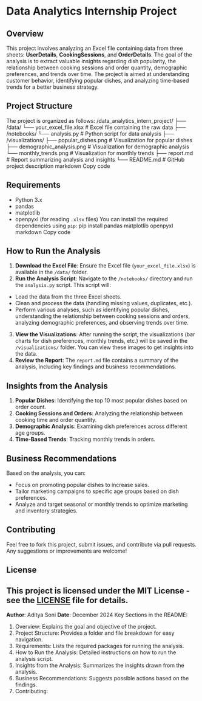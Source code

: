 # Data Analytics Internship Project
## Overview
This project involves analyzing an Excel file containing data from three
sheets: **UserDetails**, **CookingSessions**, and **OrderDetails**. The
goal of the analysis is to extract valuable insights regarding dish
popularity, the relationship between cooking sessions and order quantity,
demographic preferences, and trends over time.
The project is aimed at understanding customer behavior, identifying
popular dishes, and analyzing time-based trends for a better business
strategy.
## Project Structure
The project is organized as follows:
/data_analytics_intern_project/ ├── /data/ └── your_excel_file.xlsx # Excel file containing
the raw data ├── /notebooks/ └── analysis.py # Python script for data analysis ├──
/visualizations/ ├── popular_dishes.png # Visualization for popular dishes ├──
demographic_analysis.png # Visualization for demographic analysis └──
monthly_trends.png # Visualization for monthly trends ├── report.md # Report
summarizing analysis and insights └── README.md # GitHub project description
markdown
Copy code
## Requirements
- Python 3.x
- pandas
- matplotlib
- openpyxl (for reading `.xlsx` files)
You can install the required dependencies using `pip`:
pip install pandas matplotlib openpyxl
markdown
Copy code
## How to Run the Analysis
1. **Download the Excel File**: Ensure the Excel file
(`your_excel_file.xlsx`) is available in the `/data/` folder.
2. **Run the Analysis Script**: Navigate to the `/notebooks/` directory and
run the `analysis.py` script. This script will:
 - Load the data from the three Excel sheets.
 - Clean and process the data (handling missing values, duplicates,
etc.).
 - Perform various analyses, such as identifying popular dishes,
understanding the relationship between cooking sessions and orders,
analyzing demographic preferences, and observing trends over time.
3. **View the Visualizations**: After running the script, the
visualizations (bar charts for dish preferences, monthly trends, etc.) will
be saved in the `/visualizations/` folder. You can view these images to get
insights into the data.
4. **Review the Report**: The `report.md` file contains a summary of the
analysis, including key findings and business recommendations.
## Insights from the Analysis
1. **Popular Dishes**: Identifying the top 10 most popular dishes based on
order count.
2. **Cooking Sessions and Orders**: Analyzing the relationship between
cooking time and order quantity.
3. **Demographic Analysis**: Examining dish preferences across different
age groups.
4. **Time-Based Trends**: Tracking monthly trends in orders.
## Business Recommendations
Based on the analysis, you can:
- Focus on promoting popular dishes to increase sales.
- Tailor marketing campaigns to specific age groups based on dish
preferences.
- Analyze and target seasonal or monthly trends to optimize marketing and
inventory strategies.
## Contributing
Feel free to fork this project, submit issues, and contribute via pull
requests. Any suggestions or improvements are welcome!
## License
This project is licensed under the MIT License - see the [LICENSE](LICENSE)
file for details.
---
**Author**: Aditya Soni
**Date**: December 2024
Key Sections in the README:
1. Overview: Explains the goal and objective of the project.
2. Project Structure: Provides a folder and file breakdown for easy navigation.
3. Requirements: Lists the required packages for running the analysis.
4. How to Run the Analysis: Detailed instructions on how to run the analysis script.
5. Insights from the Analysis: Summarizes the insights drawn from the analysis.
6. Business Recommendations: Suggests possible actions based on the findings.
7. Contributing: 

